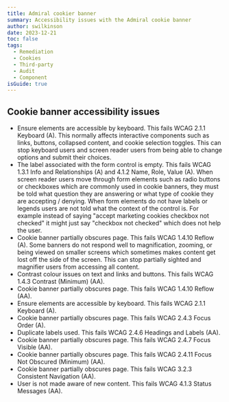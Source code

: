 ```yaml
---
title: Admiral cookier banner
summary: Accessibility issues with the Admiral cookie banner
author: swilkinson
date: 2023-12-21
toc: false
tags:
  - Remediation
  - Cookies
  - Third-party
  - Audit
  - Component
isGuide: true
---
```

## Cookie banner accessibility issues

* Ensure elements are accessible by keyboard. This fails WCAG 2.1.1 Keyboard (A). This normally affects interactive components such as links, buttons, collapsed content, and cookie selection toggles. This can stop keyboard users and screen reader users from being able to change options and submit their choices.
* The label associated with the form control is empty. This fails WCAG 1.3.1 Info and Relationships (A) and 4.1.2 Name, Role, Value (A). When screen reader users move through form elements such as radio buttons or checkboxes which are commonly used in cookie banners, they must be told what question they are answering or what type of cookie they are accepting / denying. When form elements do not have labels or legends users are not told what the context of the control is. For example instead of saying "accept marketing cookies checkbox not checked" it might just say "checkbox not checked" which does not help the user. 
* Cookie banner partially obscures page. This fails WCAG 1.4.10 Reflow (A). Some banners do not respond well to magnification, zooming, or being viewed on smaller screens which sometimes makes content get lost off the side of the screen. This can stop partially sighted and magnifier users from accessing all content.
* Contrast colour issues on text and links and buttons. This fails WCAG 1.4.3 Contrast (Minimum) (AA).
* Cookie banner partially obscures page. This fails WCAG 1.4.10 Reflow (AA).
* Ensure elements are accessible by keyboard. This fails WCAG 2.1.1 Keyboard (A).
* Cookie banner partially obscures page. This fails WCAG 2.4.3 Focus Order (A).
* Duplicate labels used. This fails WCAG 2.4.6 Headings and Labels (AA).
* Cookie banner partially obscures page. This fails WCAG 2.4.7 Focus Visible (AA).
* Cookie banner partially obscures page. This fails WCAG 2.4.11 Focus Not Obscured (Minimum) (AA).
* Cookie banner partially obscures page. This fails WCAG 3.2.3 Consistent Navigation (AA).
* User is not made aware of new content. This fails WCAG 4.1.3 Status Messages (AA).